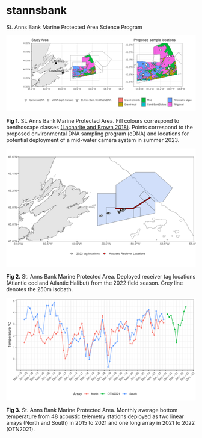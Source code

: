 # stannsbank
St. Anns Bank Marine Protected Area Science Program

![](output/2023_mission/sab_survey_design_2024-26.png)

__Fig 1.__ St. Anns Bank Marine Protected Area. Fill colours correspond to benthoscape classes [(Lacharite and Brown 2018)](https://onlinelibrary.wiley.com/doi/full/10.1002/aqc.3074). Points correspond to the proposed environmental DNA sampling program (eDNA) and locations for potential deployment of a mid-water camera system in summer 2023. 

![](output/Acoustic/reciever_tag_locations.png)

__Fig 2.__ St. Anns Bank Marine Protected Area. Deployed receiver tag locations (Atlantic cod and Atlantic Halibut) from the 2022 field season. Grey line denotes the 250m isobath.

![](output/Temperature/SAB_temp_20152022_monthmean.png)

__Fig 3.__ St. Anns Bank Marine Protected Area. Monthly average bottom temperature from 48 acoustic telemetry stations deployed as two linear arrays (North and South) in 2015 to 2021 and one long array in 2021 to 2022 (OTN2021).

